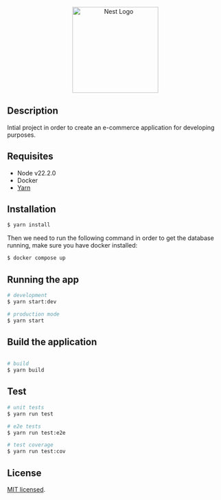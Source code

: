 <p align="center">
  <a href="http://nestjs.com/" target="blank"><img src="https://nestjs.com/img/logo-small.svg" width="200" alt="Nest Logo" /></a>
</p>

[circleci-image]: https://img.shields.io/circleci/build/github/nestjs/nest/master?token=abc123def456
[circleci-url]: https://circleci.com/gh/nestjs/nest


## Description

Intial project in order to create an e-commerce application for developing purposes.

## Requisites

- Node v22.2.0
- Docker
- [Yarn](https://classic.yarnpkg.com/lang/en/docs/install/#debian-stable)

## Installation

```bash
$ yarn install
```

Then we need to run the following command in order to get the database running, make sure you have docker installed:

```bash
$ docker compose up
```

## Running the app

```bash
# development
$ yarn start:dev

# production mode
$ yarn start
```

## Build the application

```bash

# build
$ yarn build
```

## Test

```bash
# unit tests
$ yarn run test

# e2e tests
$ yarn run test:e2e

# test coverage
$ yarn run test:cov
```


## License

[MIT licensed](LICENSE).
